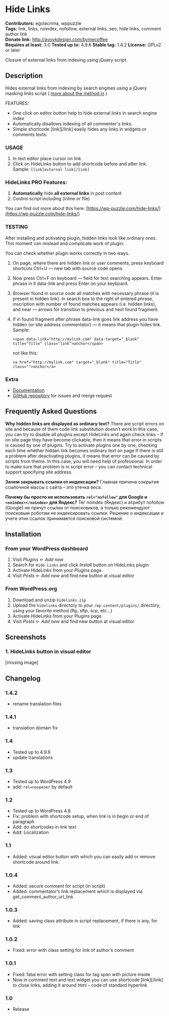 # Hide Links 
**Contributors:** egolacrima, wppuzzle  
**Tags:** link, links, noindex, nofollow, external links, seo, hide links, comment author link  
**Donate link:** http://avovkdesign.com/bymecoffee  
**Requires at least:** 3.0
**Tested up to:** 4.9.6
**Stable tag:** 1.4.2
**License:** GPLv2 or later   

Closure of external links from indexing using jQuery script.


## Description 

Hides external links from indexing by search engines using a jQuery masking links script ( [more about the method in](http://avovkdesign.com/kak-spryatat-ssylku-ot-indeksacii.html) )

FEATURES:
* One click on editor button help to hide external links in search engine index
* Automatically disallows indexing of all commenter's links.
* Simple shortcode [link][/link] easily hides any links in widgets or comments texts.



### USAGE 

1. In text editor place cursor on link
1. Click on HideLinks button to add shortcode before and after link. Sample: `[link]external link[/link]`


### HideLinks PRO Features: 

1. **Automatically** hide **all external links** in post content
2. Control script including (inline or file)

You can find out more about this here: [https://wp-puzzle.com/hide-links/](https://wp-puzzle.com/hide-links/)


### TESTING 

After installing and activating plugin, hidden links look like ordinary ones. This moment can mislead and complicate work of plugin.

You can check whether plugin works correctly in two ways.

1. On page, where there are hidden link or user comments, press keyboard shortcuts Ctrl+U — new tab with source code opens.
1. Now press Ctrl+F on keyboard — field for text searching appears. Enter phrase in it data-link and press Enter on your keyboard.
1. Browser found in source code all matches with necessary phrase (it is present in hidden link). In search box to the right of entered phrase, inscription with number of found matches appears (i.e. hidden links), and near — arrows for transition to previous and next found fragment.
1. If in found fragment after phrase data-link goes link address you have hidden (or site address commentator) — it means that plugin hides link. Sample: 
	
	`<span data-link="http://mylink.com" data-target="_blank" title="Title" class="link">anchor</span>` 
	
	not like this: 
	
	```<a href="http://mylink.com" target="_blank" title="Title" class="">anchor</a>```


### Extra 

* [Documentation](https://wp-puzzle.com/docs/ru/hide-links)
* [GitHub repository](https://github.com/wppuzzle/hidelinks) for issues and merge request


## Frequently Asked Questions 

**Why hidden links are displayed as ordinary text?**
There are script errors on site and because of them code link substitution doesn’t work
In this case, you can try to disable all plugins except HideLinks and again check links – if on site page they have become clickable, then it means that error in scripts is caused by one of plugins. Try to activate plugins one by one, checking each time whether hidden link becomes ordinary text on page
If there is still a problem after deactivating plugins, it means that error can be caused by scripts from theme. In this case, you will need help of professional. In order to make sure that problem is in script error – you can contact technical support specifying site address.

**Зачем закрывать ссылки от индексации?**
Главная причина сокрытия ссылочной массы с сайта – это утечка веса.

**Почему бы просто не использовать `rel="nofollow"` для Google и `<noindex></noindex>` для Яндекс?**
Тег noindex (Яндекс) и атрибут nofollow (Google) не прячут ссылки от поисковиков, а только рекомендуют поисковым роботам не индексировать ссылки. Решение о индексации и учете этих ссылок принимается поисковой системой.


## Installation 


### From your WordPress dashboard 

1. Visit *Plugins* &larr; *Add new*
1. Search for `Hide Links` and click *Install* button on HideLinks plugin
1. Activate HideLinks from your *Plugins* page.
1. Visit *Posts* &larr; *Add new* and find new button at visual editor



### From WordPress.org 

1. Download and unzip `hidelinks.zip`
1. Upload the `hidelinks` directory to your `/wp-content/plugins/` directory, using your favorite method (ftp, sftp, scp, etc…)
1. Activate HideLinks from your Plugins page.
1. Visit *Posts* &larr; *Add new* and find new button at visual editor


## Screenshots 

### 1. HideLinks button in visual editor
[missing image]



## Changelog 

### 1.4.2
* rename translation files

### 1.4.1
* translation domain fix

### 1.4
* Tested up to 4.9.6
* update translations

### 1.3
* Tested up to WordPress 4.9
* add: `rel=noopener` by default


### 1.2 
* Tested up to WordPress 4.8
* Fix: problem with shortcode setup, when link is in begin or end of paragraph
* Add: do shortcodes in link text
* Add: Localization


### 1.1 
* Added: visual editor button with which you can easily add or remove shortcode around link.


### 1.0.4 
* Added: secure comment for script (in script)
* Added: commentator’s link replacement  which is displayed via get_comment_author_url_link


### 1.0.3 
* Added: saving class attribute in script replacement, if there is any, for link


### 1.0.2 
* Fixed: error with class setting for link of author’s comment


### 1.0.1 
* Fixed: fatal error with setting class for tag span with picture inside
* Now in comment text and text widget you can use shortcode [link][/link] to close links, adding it around html – code of standard hyperlink


### 1.0 
* Release

